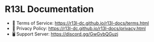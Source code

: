 # R13L Documentation
- 📄 Terms of Service: https://r13l-dc.github.io/r13l-docs/terms.html
- 🔐 Privacy Policy: https://r13l-dc.github.io/r13l-docs/privacy.html
- 🖥️ Support Server: https://discord.gg/GwGvbQGuzj
